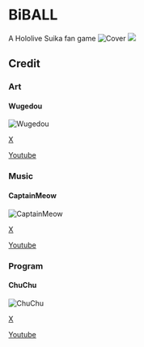 # BiBALL
 A Hololive Suika fan game 
![Cover](https://imgur.com/RmO3AA2)
<img src="https://imgur.com/RmO3AA2"/>

## Credit
 ### Art
 #### Wugedou
 
 ![Wugedou](https://imgur.com/Y5akrP0)
 
 [X](https://twitter.com/wugedou579)
 
 [Youtube](https://www.youtube.com/c/wu556680)

 ### Music
 #### CaptainMeow
 
 ![CaptainMeow](https://imgur.com/4UklbWO)
 
 [X](https://twitter.com/capmeowpiano)
 
 [Youtube](https://www.youtube.com/c/captainmeowpiano)

 ### Program
 #### ChuChu
 
 ![ChuChu](https://imgur.com/rPnCDvj)
 
 [X](https://twitter.com/_ChuChu0314)
 
 [Youtube](https://www.youtube.com/channel/UCdkTl8YBShi6iFQ4szRxfYA)
